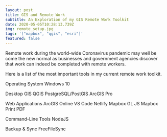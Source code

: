```yaml
---
layout: post
title: GIS and Remote Work
subtitle: An Exploration of my GIS Remote Work Toolkit
date: 2020-05-05T10:28:13.739Z
img: remote_setup.jpg
tags: '["mapbox", "qgis", "esri"]'
featured: false
---
```

Remote work during the world-wide Coronavirus pandemic may well be come the new normal as businesses and government agencies discover that work can indeed be completed with remote workers.

Here is a list of the most important tools in my current remote work toolkit.

Operating System
Windows 10

Desktop GIS
QGIS
PostgreSQL/PostGIS
ArcGIS Pro

Web Applications
ArcGIS Online
VS Code
Netlify
Mapbox GL JS
Mapbox Print PDF

Command-Line Tools
NodeJS

Backup & Sync
FreeFileSync
